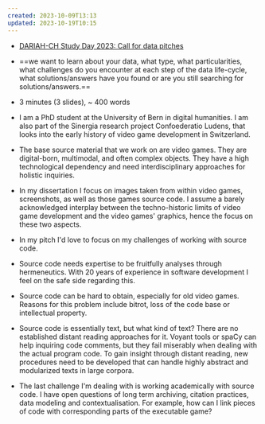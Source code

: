 ```yaml
---
created: 2023-10-09T13:13
updated: 2023-10-19T10:15
---
```

- [DARIAH-CH Study Day 2023: Call for data pitches](https://www.dariah.ch/post/dariah-ch-study-day-2023-call-for-data-pitches)
- ==we want to learn about your data, what type, what particularities, what challenges do you encounter at each step of the data life-cycle, what solutions/answers have you found or are you still searching for solutions/answers.==
- 3 minutes (3 slides), ~ 400 words

- I am a PhD student at the University of Bern in digital humanities. I am also part of the Sinergia research project Confoederatio Ludens, that looks into the early history of video game development in Switzerland.
- The base source material that we work on are video games. They are digital-born, multimodal, and often complex objects. They have a high technological dependency and  need interdisciplinary approaches for holistic inquiries.
- In my dissertation I focus on images taken from within video games, screenshots, as well as those games source code. I assume a barely acknowledged interplay between the techno-historic limits of video game development and the video games' graphics, hence the focus on these two aspects.
- In my pitch I'd love to focus on my challenges of working with source code.
- Source code needs expertise to be fruitfully analyses through hermeneutics. With 20 years of experience in software development I feel on the safe side regarding this.
- Source code can be hard to obtain, especially for old video games. Reasons for this problem include bitrot, loss of the code base or intellectual property.
- Source code is essentially text, but what kind of text? There are no established distant reading approaches for it. Voyant tools or spaCy can help inquiring code comments, but they fail miserably when dealing with the actual program code. To gain insight through distant reading, new procedures need to be developed that can handle highly abstract and modularized texts in large corpora.
- The last challenge I'm dealing with is working academically with source code. I have open questions of long term archiving, citation practices, data modeling and contextualisation. For example, how can I link pieces of code with corresponding parts of the executable game?